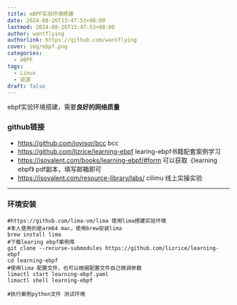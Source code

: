 ```yaml
---
title: eBPF实验环境搭建
date: 2024-08-26T13:47:53+08:00
lastmod: 2024-08-26T13:47:53+08:00
author: wantflying
authorlink: https://github.com/wantflying
cover: img/ebpf.png
categories:
  - eBPF
tags:
  - Linux
  - 资源
draft: false
---
```


ebpf实验环境搭建，需要**良好的网络质量**

<!--more-->

### github链接
- https://github.com/iovisor/bcc  bcc
- https://github.com/lizrice/learning-ebpf learing-ebpf书籍配套案例学习
- https://isovalent.com/books/learning-ebpf/#form  可以获取《learning ebpf》 pdf副本，填写邮箱即可
- https://isovalent.com/resource-library/labs/   cilimu 线上实操实验
---
### 环境安装
```
#https://github.com/lima-vm/lima 使用lima搭建实验环境 
#本人使用的是arm64 mac，使用brew安装lima
brew install lima
#下载learing ebpf案例库
git clone --recurse-submodules https://github.com/lizrice/learning-ebpf
cd learning-ebpf
#使用lima 配置文件，也可以根据配置文件自己微调参数
limactl start learning-ebpf.yaml
limactl shell learning-ebpf

#执行案例python文件 测试环境
```
